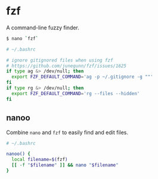 # fzf

A command-line fuzzy finder.

```bash
$ nano `fzf`
```

```bash
# ~/.bashrc

# ignore gitignored files when using fzf
# https://github.com/junegunn/fzf/issues/1625
if type ag &> /dev/null; then
  export FZF_DEFAULT_COMMAND='ag -p ~/.gitignore -g ""'
fi
if type rg &> /dev/null; then
  export FZF_DEFAULT_COMMAND='rg --files --hidden'
fi
```

## nanoo

Combine `nano` and `fzf` to easily find and edit files.

```bash
# ~/.bashrc

nanoo() {
  local filename=$(fzf)
  [[ -f "$filename" ]] && nano "$filename"
}
```
